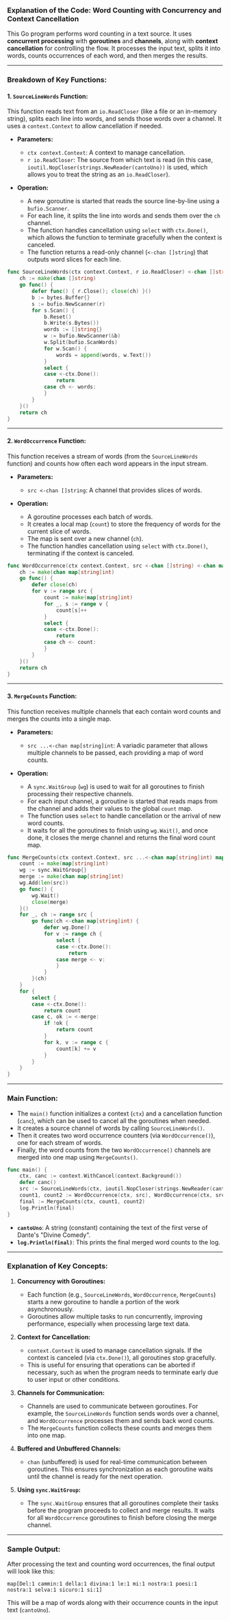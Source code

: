 ### **Explanation of the Code: Word Counting with Concurrency and Context Cancellation**

This Go program performs word counting in a text source. It uses **concurrent processing** with **goroutines** and **channels**, along with **context cancellation** for controlling the flow. It processes the input text, splits it into words, counts occurrences of each word, and then merges the results.

---

### **Breakdown of Key Functions:**

#### 1. **`SourceLineWords` Function:**
This function reads text from an `io.ReadCloser` (like a file or an in-memory string), splits each line into words, and sends those words over a channel. It uses a `context.Context` to allow cancellation if needed.

- **Parameters:**
  - `ctx context.Context`: A context to manage cancellation.
  - `r io.ReadCloser`: The source from which text is read (in this case, `ioutil.NopCloser(strings.NewReader(cantoUno))` is used, which allows you to treat the string as an `io.ReadCloser`).
  
- **Operation:**
  - A new goroutine is started that reads the source line-by-line using a `bufio.Scanner`.
  - For each line, it splits the line into words and sends them over the `ch` channel.
  - The function handles cancellation using `select` with `ctx.Done()`, which allows the function to terminate gracefully when the context is canceled.
  - The function returns a read-only channel (`<-chan []string`) that outputs word slices for each line.

```go
func SourceLineWords(ctx context.Context, r io.ReadCloser) <-chan []string {
    ch := make(chan []string)
    go func() {
        defer func() { r.Close(); close(ch) }()
        b := bytes.Buffer{}
        s := bufio.NewScanner(r)
        for s.Scan() {
            b.Reset()
            b.Write(s.Bytes())
            words := []string{}
            w := bufio.NewScanner(&b)
            w.Split(bufio.ScanWords)
            for w.Scan() {
                words = append(words, w.Text())
            }
            select {
            case <-ctx.Done():
                return
            case ch <- words:
            }
        }
    }()
    return ch
}
```

---

#### 2. **`WordOccurrence` Function:**
This function receives a stream of words (from the `SourceLineWords` function) and counts how often each word appears in the input stream.

- **Parameters:**
  - `src <-chan []string`: A channel that provides slices of words.
  
- **Operation:**
  - A goroutine processes each batch of words.
  - It creates a local map (`count`) to store the frequency of words for the current slice of words.
  - The map is sent over a new channel (`ch`).
  - The function handles cancellation using `select` with `ctx.Done()`, terminating if the context is canceled.

```go
func WordOccurrence(ctx context.Context, src <-chan []string) <-chan map[string]int {
    ch := make(chan map[string]int)
    go func() {
        defer close(ch)
        for v := range src {
            count := make(map[string]int)
            for _, s := range v {
                count[s]++
            }
            select {
            case <-ctx.Done():
                return
            case ch <- count:
            }
        }
    }()
    return ch
}
```

---

#### 3. **`MergeCounts` Function:**
This function receives multiple channels that each contain word counts and merges the counts into a single map.

- **Parameters:**
  - `src ...<-chan map[string]int`: A variadic parameter that allows multiple channels to be passed, each providing a map of word counts.
  
- **Operation:**
  - A `sync.WaitGroup` (`wg`) is used to wait for all goroutines to finish processing their respective channels.
  - For each input channel, a goroutine is started that reads maps from the channel and adds their values to the global `count` map.
  - The function uses `select` to handle cancellation or the arrival of new word counts.
  - It waits for all the goroutines to finish using `wg.Wait()`, and once done, it closes the merge channel and returns the final word count map.

```go
func MergeCounts(ctx context.Context, src ...<-chan map[string]int) map[string]int {
    count := make(map[string]int)
    wg := sync.WaitGroup{}
    merge := make(chan map[string]int)
    wg.Add(len(src))
    go func() {
        wg.Wait()
        close(merge)
    }()
    for _, ch := range src {
        go func(ch <-chan map[string]int) {
            defer wg.Done()
            for v := range ch {
                select {
                case <-ctx.Done():
                    return
                case merge <- v:
                }
            }
        }(ch)
    }
    for {
        select {
        case <-ctx.Done():
            return count
        case c, ok := <-merge:
            if !ok {
                return count
            }
            for k, v := range c {
                count[k] += v
            }
        }
    }
}
```

---

### **Main Function:**

- The `main()` function initializes a context (`ctx`) and a cancellation function (`canc`), which can be used to cancel all the goroutines when needed.
- It creates a source channel of words by calling `SourceLineWords()`.
- Then it creates two word occurrence counters (via `WordOccurrence()`), one for each stream of words.
- Finally, the word counts from the two `WordOccurrence()` channels are merged into one map using `MergeCounts()`.

```go
func main() {
    ctx, canc := context.WithCancel(context.Background())
    defer canc()
    src := SourceLineWords(ctx, ioutil.NopCloser(strings.NewReader(cantoUno)))
    count1, count2 := WordOccurrence(ctx, src), WordOccurrence(ctx, src)
    final := MergeCounts(ctx, count1, count2)
    log.Println(final)
}
```

- **`cantoUno`**: A string (constant) containing the text of the first verse of Dante's "Divine Comedy".
- **`log.Println(final)`**: This prints the final merged word counts to the log.

---

### **Explanation of Key Concepts:**

1. **Concurrency with Goroutines:**
   - Each function (e.g., `SourceLineWords`, `WordOccurrence`, `MergeCounts`) starts a new goroutine to handle a portion of the work asynchronously.
   - Goroutines allow multiple tasks to run concurrently, improving performance, especially when processing large text data.

2. **Context for Cancellation:**
   - `context.Context` is used to manage cancellation signals. If the context is canceled (via `ctx.Done()`), all goroutines stop gracefully.
   - This is useful for ensuring that operations can be aborted if necessary, such as when the program needs to terminate early due to user input or other conditions.

3. **Channels for Communication:**
   - Channels are used to communicate between goroutines. For example, the `SourceLineWords` function sends words over a channel, and `WordOccurrence` processes them and sends back word counts.
   - The `MergeCounts` function collects these counts and merges them into one map.

4. **Buffered and Unbuffered Channels:**
   - `chan` (unbuffered) is used for real-time communication between goroutines. This ensures synchronization as each goroutine waits until the channel is ready for the next operation.

5. **Using `sync.WaitGroup`:**
   - The `sync.WaitGroup` ensures that all goroutines complete their tasks before the program proceeds to collect and merge results. It waits for all `WordOccurrence` goroutines to finish before closing the merge channel.

---

### **Sample Output:**
After processing the text and counting word occurrences, the final output will look like this:
```plaintext
map[Del:1 cammin:1 della:1 divina:1 le:1 mi:1 nostra:1 poesi:1 nostra:1 selva:1 sicuro:1 si:1]
```
This will be a map of words along with their occurrence counts in the input text (`cantoUno`).